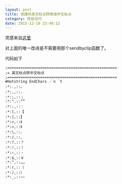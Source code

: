 ```yaml
---
layout: post
title: 快捷将英文标点转换成中文标点
category: 奇技淫巧
date: 2015-12-18 23:49:12
---
```


灵感来自[这里](http://blog.csdn.net/teshorse/article/details/5754732)

<!-- more -->

对上面的唯一改进是不需要用那个sendbyclip函数了。

代码如下

```
;==================================================
;= 英文标点转中文标点
;==================================================
#Hotstring EndChars -`n `t
:*:.,::。
:*:,,::，
:*:;,::；
:*:",::“”
:*::,::：
:*:[,::【
:*:],::】
:*:<,::《
:*:>,::》
:*:\,::、
:*:/,::、
:*:?,::？
:*:!,::！
:*:~,::・
:*:$,::￥
:*:^,::……
:*:(,::（
:*:),::）
:*:_,::――
```
